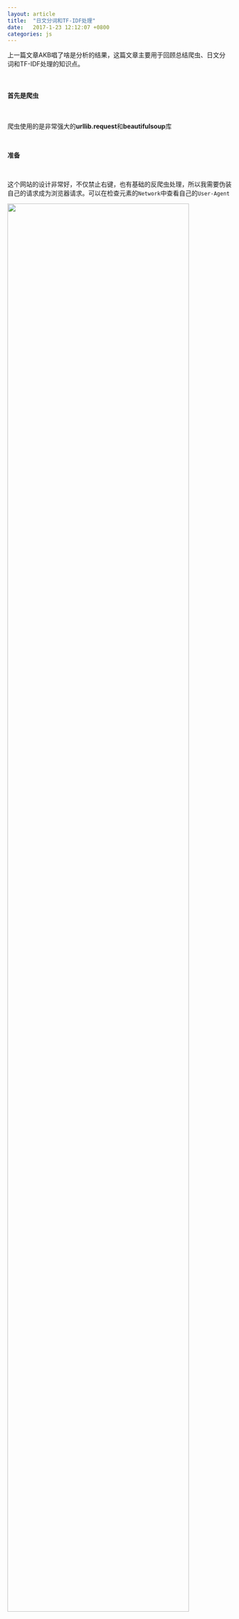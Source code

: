```yaml
---
layout: article
title:  "日文分词和TF-IDF处理"
date:   2017-1-23 12:12:07 +0800
categories: js
---
```


上一篇文章AKB唱了啥是分析的结果，这篇文章主要用于回顾总结爬虫、日文分词和TF-IDF处理的知识点。

<br>

#### 首先是爬虫

<br>

爬虫使用的是非常强大的**urllib.request**和**beautifulsoup**库

<br>

**准备**

<br>

这个网站的设计非常好，不仅禁止右键，也有基础的反爬虫处理，所以我需要伪装自己的请求成为浏览器请求。可以在检查元素的`Network`中查看自己的`User-Agent`

<img src="{{site.baseurl}}/img/akbkashi/notes/4.png" style="width: 90%;display:block;"/>

然后就可以在使用`urllib.request.Request`时指定`headers`参数

{% highlight ruby %}
headers = {'User-Agent':'Mozilla/5.0 (Macintosh; Intel Mac OS X 10_12_0) AppleWebKit/537.36 (KHTML, like Gecko) Chrome/55.0.2883.95 Safari/537.36'}
{% endhighlight %}

除了伪装成浏览器外，我还需要番羽墙，这里需要使用的是**socks**和**sockshandler**，同时自己也需要有一个能番羽墙的工具。

{% highlight ruby %}
opener = urllib.request.build_opener(SocksiPyHandler(socks.SOCKS5,"127.0.0.1",1080))
urllib.request.install_opener(opener)
{% endhighlight %}

这样我的请求就不会被防火墙拦截了。

<br>

**需求**

1.获得歌词列表

<br>

<img src="{{site.baseurl}}/img/akbkashi/notes/1.png" style="width: 90%;display:block;"/>
使用网站的搜索功能得到每个团体的歌词列表，因为想要研究五个团体，所以需要做五次搜索。这里主要是为了获得每个团体的歌词列表。因为只有五个团体，所以可以先手动搜索，用一个`list` 存储这五个url，再进行遍历。

当然，也可以利用网址直接在代码中进行搜索。当我输入“AKB48”后，网址会跳转到`"http://www.uta-net.com/search/?Aselect=1&Bselect=3&Keyword=akb48&sort=&pnum=1"`

注意在数据库中检索时使用的`Keyword`索引，可以通过改变搜索关键词来实现检索。最后的`pnum`是页码，可以利用这个实现翻页。

<br>

2.通过歌词列表获得歌词页

<br>

<img src="{{site.baseurl}}/img/akbkashi/notes/2.png" style="width: 90%;display:block;"/>
从截图可以看到，网页呈现歌词列表的方式非常简洁和友好，是以表格的形式呈现的。但并不是一张大表，而是划分成了几个表，所以需要使用`find_all("tbody")`而不是`find_("tbody")`。

除了这个细节要注意外，还要注意偶尔会有表格没有使用`tbody`标签而是用了`table`标签，所以干脆最开始直接使用`find_all('tr')`，省去先获得表，再获得行的麻烦了。

这个网站的结构非常清晰，所以我很方便的获得了每首歌的歌词页面链接，链接信息就存储在`曲名`单元格的`a`标签的`href`中，可以使用`find("a")['href']`获得。

<br>

3.从歌词页获取歌词文本

<br>

<img src="{{site.baseurl}}/img/akbkashi/notes/3.png" style="width: 90%;display:block;"/>
可以发现，这里的歌词全部是以图片的形式呈现在网页上，我要做的就是把图片的歌词信息变成可编辑的文本保存到本地。同时，在歌词页上有我需要的发售时间、歌手信息，这些也需要一并获取。

把img的src复制到浏览器后，我发现这个img其实只是一个透明像素点，是用来遮挡下面真正的歌词图片的。（从中我们也可以学到如何保护自己网站上的文字。。。。）

获取真正的图片的src后，打开来看到歌词使用svg的`text`标签呈现在网页中的

<img src="{{site.baseurl}}/img/akbkashi/notes/5.png" style="width: 90%;display:block;"/>
鼠标直接右键复制有点麻烦，但是爬虫就很简单了，使用`find('g').text`就可以轻松得到文字了。


<br>

#### 接着是分词

通过爬虫总计获得了1000+首歌的歌词，接下来要做的第一步处理就是分词。

分词我使用的是日语分词器[`MeCab`](http://taku910.github.io/mecab/)

通过`pip install mecab-python3`在python3中安装MeCab，我安装时不用国内的镜像会报响应超时的错误，所以要加上参数`-i https://pypi.tuna.tsinghua.edu.cn/simple`

接下来就可以通过`import MeCab`来使用了

在这里注意建立分词器的时，python3不能直接写成`MeCab.Tagger('-Ochasen')`

需要这样写：

{% highlight ruby %}
m = MeCab.Tagger ('-d /usr/local/lib/mecab/dic/ipadic')  
m.parse('')
{% endhighlight %}

否则在使用`parseToNode`时会报错

接下来就可以开始分词了，在分词的同时也统计一下个数

{% highlight ruby %}
def count_word(df):
    e = df['Lyric'][972:1096]
    dic_n = {}
    dic_v = {}
    dic_a = {}
    m = MeCab.Tagger ('-d /usr/local/lib/mecab/dic/ipadic')  
    m.parse('')
    for s in e:
        if isinstance(s,str) == False:
            continue
        node = m.parseToNode(s)
        while node:
            word=node.feature.split(',')[0]
            key = node.surface
            if word=='名詞' and key !="(" and key !=")":
                dic = dic_n
                print ("<", key, "> (n)")
            elif word=='動詞':
                dic = dic_v
                print ("<", key, "> (v)")
            elif word=='形容詞':
                dic = dic_a
                print ("<", key, "> (a)")
            else:
                node = node.next
                continue
            if key in dic:
                dic[key] += 1
            else:
                dic[key] = 1
            node = node.next
{% endhighlight %}

这样就可以完成分词和词语个数的统计了

<br>


#### 最后是TF-IDF

这里使用的是**sklearn**

在这里想要唠叨一下，在人看来，不同的语言之间真的是天差地别的，但当完成分词后，这些语言在计算机的眼中，应该就都只是可以简单进行统计计算的字符串吧。（让我想到电影**降临**里的七肢桶）

{% highlight ruby %}
vectorizer = CountVectorizer(min_df = 1)
transformer = TfidfTransformer()
tfidf = transformer.fit_transform(vectorizer.fit_transform(output))
word = vectorizer.get_feature_names()
weight = tfidf.toarray()
{% endhighlight %}

因为只是很基础的需求，所以直接使用[官网文档](http://scikit-learn.org/stable/modules/feature_extraction.html)里的例子就可以了，最后输出

{% highlight ruby %}
for i in range(len(weight)):
		for j in range(len(word)):
			if weight[i][j] >= 0.03:
				temp = str(word[j]) + "   " + str(weight[i][j])
				outputf[i].append(temp)
{% endhighlight %}

